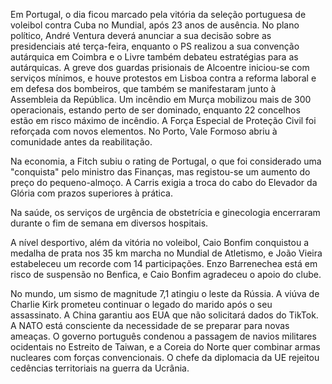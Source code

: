 Em Portugal, o dia ficou marcado pela vitória da seleção portuguesa de voleibol contra Cuba no Mundial, após 23 anos de ausência. No plano político, André Ventura deverá anunciar a sua decisão sobre as presidenciais até terça-feira, enquanto o PS realizou a sua convenção autárquica em Coimbra e o Livre também debateu estratégias para as autárquicas. A greve dos guardas prisionais de Alcoentre iniciou-se com serviços mínimos, e houve protestos em Lisboa contra a reforma laboral e em defesa dos bombeiros, que também se manifestaram junto à Assembleia da República. Um incêndio em Murça mobilizou mais de 300 operacionais, estando perto de ser dominado, enquanto 22 concelhos estão em risco máximo de incêndio. A Força Especial de Proteção Civil foi reforçada com novos elementos. No Porto, Vale Formoso abriu à comunidade antes da reabilitação.

Na economia, a Fitch subiu o rating de Portugal, o que foi considerado uma "conquista" pelo ministro das Finanças, mas registou-se um aumento do preço do pequeno-almoço. A Carris exigia a troca do cabo do Elevador da Glória com prazos superiores à prática.

Na saúde, os serviços de urgência de obstetrícia e ginecologia encerraram durante o fim de semana em diversos hospitais.

A nível desportivo, além da vitória no voleibol, Caio Bonfim conquistou a medalha de prata nos 35 km marcha no Mundial de Atletismo, e João Vieira estabeleceu um recorde com 14 participações. Enzo Barrenechea está em risco de suspensão no Benfica, e Caio Bonfim agradeceu o apoio do clube.

No mundo, um sismo de magnitude 7,1 atingiu o leste da Rússia. A viúva de Charlie Kirk prometeu continuar o legado do marido após o seu assassinato. A China garantiu aos EUA que não solicitará dados do TikTok. A NATO está consciente da necessidade de se preparar para novas ameaças. O governo português condenou a passagem de navios militares ocidentais no Estreito de Taiwan, e a Coreia do Norte quer combinar armas nucleares com forças convencionais. O chefe da diplomacia da UE rejeitou cedências territoriais na guerra da Ucrânia.